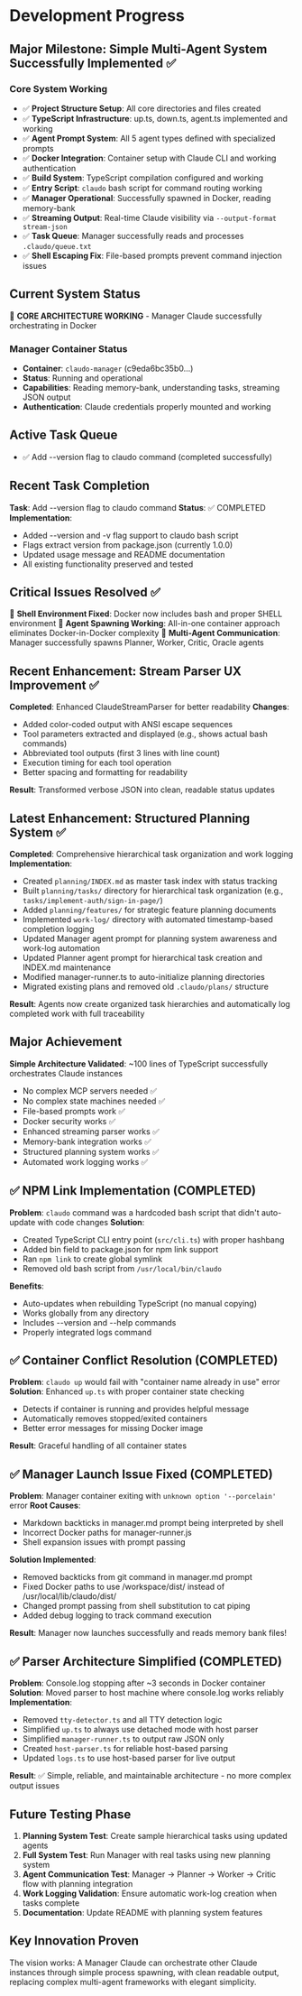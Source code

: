 # Development Progress

## Major Milestone: Simple Multi-Agent System Successfully Implemented ✅

### Core System Working
- ✅ **Project Structure Setup**: All core directories and files created
- ✅ **TypeScript Infrastructure**: up.ts, down.ts, agent.ts implemented and working
- ✅ **Agent Prompt System**: All 5 agent types defined with specialized prompts
- ✅ **Docker Integration**: Container setup with Claude CLI and working authentication
- ✅ **Build System**: TypeScript compilation configured and working
- ✅ **Entry Script**: `claudo` bash script for command routing working
- ✅ **Manager Operational**: Successfully spawned in Docker, reading memory-bank
- ✅ **Streaming Output**: Real-time Claude visibility via `--output-format stream-json`
- ✅ **Task Queue**: Manager successfully reads and processes `.claudo/queue.txt`
- ✅ **Shell Escaping Fix**: File-based prompts prevent command injection issues

## Current System Status
🎉 **CORE ARCHITECTURE WORKING** - Manager Claude successfully orchestrating in Docker

### Manager Container Status
- **Container**: `claudo-manager` (c9eda6bc35b0...)
- **Status**: Running and operational
- **Capabilities**: Reading memory-bank, understanding tasks, streaming JSON output
- **Authentication**: Claude credentials properly mounted and working

## Active Task Queue
- ✅ Add --version flag to claudo command (completed successfully)

## Recent Task Completion
**Task**: Add --version flag to claudo command
**Status**: ✅ COMPLETED
**Implementation**: 
- Added --version and -v flag support to claudo bash script
- Flags extract version from package.json (currently 1.0.0)
- Updated usage message and README documentation
- All existing functionality preserved and tested

## Critical Issues Resolved ✅
🎉 **Shell Environment Fixed**: Docker now includes bash and proper SHELL environment
🎉 **Agent Spawning Working**: All-in-one container approach eliminates Docker-in-Docker complexity
🎉 **Multi-Agent Communication**: Manager successfully spawns Planner, Worker, Critic, Oracle agents

## Recent Enhancement: Stream Parser UX Improvement ✅
**Completed**: Enhanced ClaudeStreamParser for better readability
**Changes**:
- Added color-coded output with ANSI escape sequences
- Tool parameters extracted and displayed (e.g., shows actual bash commands)
- Abbreviated tool outputs (first 3 lines with line count)
- Execution timing for each tool operation
- Better spacing and formatting for readability

**Result**: Transformed verbose JSON into clean, readable status updates

## Latest Enhancement: Structured Planning System ✅
**Completed**: Comprehensive hierarchical task organization and work logging
**Implementation**:
- Created `planning/INDEX.md` as master task index with status tracking
- Built `planning/tasks/` directory for hierarchical task organization (e.g., `tasks/implement-auth/sign-in-page/`)
- Added `planning/features/` for strategic feature planning documents
- Implemented `work-log/` directory with automated timestamp-based completion logging
- Updated Manager agent prompt for planning system awareness and work-log automation
- Updated Planner agent prompt for hierarchical task creation and INDEX.md maintenance
- Modified manager-runner.ts to auto-initialize planning directories
- Migrated existing plans and removed old `.claudo/plans/` structure

**Result**: Agents now create organized task hierarchies and automatically log completed work with full traceability

## Major Achievement
**Simple Architecture Validated**: ~100 lines of TypeScript successfully orchestrates Claude instances
- No complex MCP servers needed ✅
- No complex state machines needed ✅  
- File-based prompts work ✅
- Docker security works ✅
- Enhanced streaming parser works ✅
- Memory-bank integration works ✅
- Structured planning system works ✅
- Automated work logging works ✅

## ✅ NPM Link Implementation (COMPLETED)
**Problem**: `claudo` command was a hardcoded bash script that didn't auto-update with code changes
**Solution**: 
- Created TypeScript CLI entry point (`src/cli.ts`) with proper hashbang
- Added bin field to package.json for npm link support  
- Ran `npm link` to create global symlink
- Removed old bash script from `/usr/local/bin/claudo`

**Benefits**:
- Auto-updates when rebuilding TypeScript (no manual copying)
- Works globally from any directory
- Includes --version and --help commands
- Properly integrated logs command

## ✅ Container Conflict Resolution (COMPLETED)
**Problem**: `claudo up` would fail with "container name already in use" error
**Solution**: Enhanced `up.ts` with proper container state checking
- Detects if container is running and provides helpful message
- Automatically removes stopped/exited containers
- Better error messages for missing Docker image

**Result**: Graceful handling of all container states

## ✅ Manager Launch Issue Fixed (COMPLETED)
**Problem**: Manager container exiting with `unknown option '--porcelain'` error
**Root Causes**:
- Markdown backticks in manager.md prompt being interpreted by shell
- Incorrect Docker paths for manager-runner.js
- Shell expansion issues with prompt passing

**Solution Implemented**:
- Removed backticks from git command in manager.md prompt
- Fixed Docker paths to use /workspace/dist/ instead of /usr/local/lib/claudo/dist/
- Changed prompt passing from shell substitution to cat piping
- Added debug logging to track command execution

**Result**: Manager now launches successfully and reads memory bank files!

## ✅ Parser Architecture Simplified (COMPLETED)
**Problem**: Console.log stopping after ~3 seconds in Docker container
**Solution**: Moved parser to host machine where console.log works reliably
**Implementation**:
- Removed `tty-detector.ts` and all TTY detection logic
- Simplified `up.ts` to always use detached mode with host parser  
- Simplified `manager-runner.ts` to output raw JSON only
- Created `host-parser.ts` for reliable host-based parsing
- Updated `logs.ts` to use host-based parser for live output

**Result**: ✅ Simple, reliable, and maintainable architecture - no more complex output issues

## Future Testing Phase  
1. **Planning System Test**: Create sample hierarchical tasks using updated agents
2. **Full System Test**: Run Manager with real tasks using new planning system
3. **Agent Communication Test**: Manager → Planner → Worker → Critic flow with planning integration
4. **Work Logging Validation**: Ensure automatic work-log creation when tasks complete
5. **Documentation**: Update README with planning system features

## Key Innovation Proven
The vision works: A Manager Claude can orchestrate other Claude instances through simple process spawning, with clean readable output, replacing complex multi-agent frameworks with elegant simplicity.